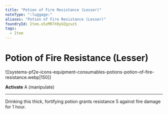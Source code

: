 ```yaml
---
title: "Potion of Fire Resistance (Lesser)"
noteType: ":luggage:"
aliases: "Potion of Fire Resistance (Lesser)"
foundryId: Item.o5zMR7X0yUZgzuzS
tags:
  - Item
---
```


# Potion of Fire Resistance (Lesser)
![[systems-pf2e-icons-equipment-consumables-potions-potion-of-fire-resistance.webp|150]]

**Activate** A (manipulate)

* * *

Drinking this thick, fortifying potion grants resistance 5 against fire damage for 1 hour.


